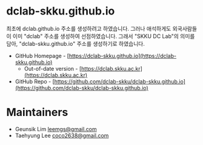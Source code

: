 # dclab-skku.github.io

최초에 dclab.github.io 주소를 생성하려고 하였습니다. 그러나 애석하게도 외국사람들이 이미 "dclab" 주소를 생성하여 선점하였습니다. 그래서  "SKKU DC Lab"의 의미를 담아, "dclab-skku.github.io" 주소를 생성하기로 하였습니다. 

* GitHub Homepage - [https://dclab-skku.github.io](https://dclab-skku.github.io)
  * Out-of-date version - [https://dclab.skku.ac.kr](https://dclab.skku.ac.kr)
* GitHub Repo - [https://github.com/dclab-skku/dclab-skku.github.io](https://github.com/dclab-skku/dclab-skku.github.io)

# Maintainers
* Geunsik Lim <leemgs@gmail.com>
* Taehyung Lee <coco2638@gmail.com>


